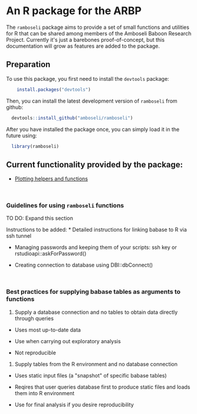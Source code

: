 An R package for the ARBP
================

The `ramboseli` package aims to provide a set of small functions and utilities for R that can be shared among members of the Amboseli Baboon Research Project. Currently it's just a barebones proof-of-concept, but this documentation will grow as features are added to the package.

Preparation
-----------

To use this package, you first need to install the `devtools` package:

``` r
    install.packages("devtools")
```

Then, you can install the latest development version of `ramboseli` from github:

``` r
  devtools::install_github("amboseli/ramboseli")
```

After you have installed the package once, you can simply load it in the future using:

``` r
  library(ramboseli)
```

Current functionality provided by the package:
----------------------------------------------

-   [Plotting helpers and functions](documentation/plotting.md)

<br>

### Guidelines for using `ramboseli` functions

TO DO: Expand this section

Instructions to be added: \* Detailed instructions for linking babase to R via ssh tunnel

-   Managing passwords and keeping them of your scripts: ssh key or rstudioapi::askForPassword()

-   Creating connection to database using DBI::dbConnect()

<br>

### Best practices for supplying babase tables as arguments to functions

1.  Supply a database connection and no tables to obtain data directly through queries

-   Uses most up-to-date data

-   Use when carrying out exploratory analysis

-   Not reproducible

1.  Supply tables from the R environment and no database connection

-   Uses static input files (a "snapshot" of specific babase tables)

-   Reqires that user queries database first to produce static files and loads them into R environment

-   Use for final analysis if you desire reproducibility
